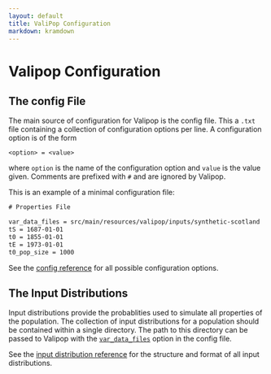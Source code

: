 ```yaml
---
layout: default
title: ValiPop Configuration
markdown: kramdown
---
```


# Valipop Configuration

## The config File

The main source of configuration for Valipop is the config file. This a `.txt` file containing a collection of configuration options per line. A configuration option is of the form 

```<option> = <value>```

where `option` is the name of the configuration option and `value` is the value given. Comments are prefixed with `#` and are ignored by Valipop.

This is an example of a minimal configuration file:

```txt
# Properties File

var_data_files = src/main/resources/valipop/inputs/synthetic-scotland
tS = 1687-01-01
t0 = 1855-01-01
tE = 1973-01-01
t0_pop_size = 1000
```

See the [config reference](config-reference.md) for all possible configuration options.

## The Input Distributions

Input distributions provide the probablities used to simulate all properties of the population. The collection of input distributions for a population should be contained within a single directory. The path to this directory can be passed to Valipop with the [`var_data_files`](config-reference#var_data_files) option in the config file.

See the [input distribution reference](input-reference.md) for the structure and format of all input distributions.
